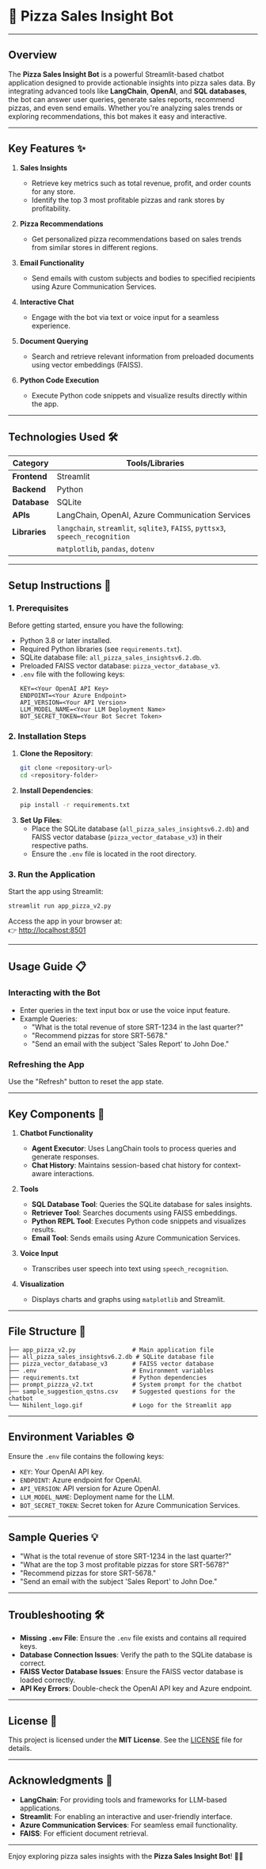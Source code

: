 # 🍕 Pizza Sales Insight Bot

---

## Overview
The **Pizza Sales Insight Bot** is a powerful Streamlit-based chatbot application designed to provide actionable insights into pizza sales data. By integrating advanced tools like **LangChain**, **OpenAI**, and **SQL databases**, the bot can answer user queries, generate sales reports, recommend pizzas, and even send emails. Whether you're analyzing sales trends or exploring recommendations, this bot makes it easy and interactive.

---

## Key Features ✨

1. **Sales Insights**
   - Retrieve key metrics such as total revenue, profit, and order counts for any store.
   - Identify the top 3 most profitable pizzas and rank stores by profitability.

2. **Pizza Recommendations**
   - Get personalized pizza recommendations based on sales trends from similar stores in different regions.

3. **Email Functionality**
   - Send emails with custom subjects and bodies to specified recipients using Azure Communication Services.

4. **Interactive Chat**
   - Engage with the bot via text or voice input for a seamless experience.

5. **Document Querying**
   - Search and retrieve relevant information from preloaded documents using vector embeddings (FAISS).

6. **Python Code Execution**
   - Execute Python code snippets and visualize results directly within the app.

---

## Technologies Used 🛠️

| Category        | Tools/Libraries                                                                 |
|-----------------|---------------------------------------------------------------------------------|
| **Frontend**    | Streamlit                                                                      |
| **Backend**     | Python                                                                         |
| **Database**    | SQLite                                                                         |
| **APIs**        | LangChain, OpenAI, Azure Communication Services                                |
| **Libraries**   | `langchain`, `streamlit`, `sqlite3`, `FAISS`, `pyttsx3`, `speech_recognition`  |
|                 | `matplotlib`, `pandas`, `dotenv`                                               |

---

## Setup Instructions 🚀

### 1. Prerequisites
Before getting started, ensure you have the following:
- Python 3.8 or later installed.
- Required Python libraries (see `requirements.txt`).
- SQLite database file: `all_pizza_sales_insightsv6.2.db`.
- Preloaded FAISS vector database: `pizza_vector_database_v3`.
- `.env` file with the following keys:
  ```plaintext
  KEY=<Your OpenAI API Key>
  ENDPOINT=<Your Azure Endpoint>
  API_VERSION=<Your API Version>
  LLM_MODEL_NAME=<Your LLM Deployment Name>
  BOT_SECRET_TOKEN=<Your Bot Secret Token>
  ```

### 2. Installation Steps
1. **Clone the Repository**:
   ```bash
   git clone <repository-url>
   cd <repository-folder>
   ```
2. **Install Dependencies**:
   ```bash
   pip install -r requirements.txt
   ```
3. **Set Up Files**:
   - Place the SQLite database (`all_pizza_sales_insightsv6.2.db`) and FAISS vector database (`pizza_vector_database_v3`) in their respective paths.
   - Ensure the `.env` file is located in the root directory.

### 3. Run the Application
Start the app using Streamlit:
```bash
streamlit run app_pizza_v2.py
```
Access the app in your browser at:  
👉 [http://localhost:8501](http://localhost:8501)

---

## Usage Guide 📋

### Interacting with the Bot
- Enter queries in the text input box or use the voice input feature.
- Example Queries:
  - "What is the total revenue of store SRT-1234 in the last quarter?"
  - "Recommend pizzas for store SRT-5678."
  - "Send an email with the subject 'Sales Report' to John Doe."

### Refreshing the App
Use the "Refresh" button to reset the app state.

---

## Key Components 🔧

1. **Chatbot Functionality**
   - **Agent Executor**: Uses LangChain tools to process queries and generate responses.
   - **Chat History**: Maintains session-based chat history for context-aware interactions.

2. **Tools**
   - **SQL Database Tool**: Queries the SQLite database for sales insights.
   - **Retriever Tool**: Searches documents using FAISS embeddings.
   - **Python REPL Tool**: Executes Python code snippets and visualizes results.
   - **Email Tool**: Sends emails using Azure Communication Services.

3. **Voice Input**
   - Transcribes user speech into text using `speech_recognition`.

4. **Visualization**
   - Displays charts and graphs using `matplotlib` and Streamlit.

---

## File Structure 📂

```
├── app_pizza_v2.py                # Main application file
├── all_pizza_sales_insightsv6.2.db # SQLite database file
├── pizza_vector_database_v3       # FAISS vector database
├── .env                           # Environment variables
├── requirements.txt               # Python dependencies
├── prompt_pizzza_v2.txt           # System prompt for the chatbot
├── sample_suggestion_qstns.csv    # Suggested questions for the chatbot
└── Nihilent_logo.gif              # Logo for the Streamlit app
```

---

## Environment Variables ⚙️

Ensure the `.env` file contains the following keys:
- `KEY`: Your OpenAI API key.
- `ENDPOINT`: Azure endpoint for OpenAI.
- `API_VERSION`: API version for Azure OpenAI.
- `LLM_MODEL_NAME`: Deployment name for the LLM.
- `BOT_SECRET_TOKEN`: Secret token for Azure Communication Services.

---

## Sample Queries 💡

- "What is the total revenue of store SRT-1234 in the last quarter?"
- "What are the top 3 most profitable pizzas for store SRT-5678?"
- "Recommend pizzas for store SRT-5678."
- "Send an email with the subject 'Sales Report' to John Doe."

---

## Troubleshooting 🛠️

- **Missing `.env` File**: Ensure the `.env` file exists and contains all required keys.
- **Database Connection Issues**: Verify the path to the SQLite database is correct.
- **FAISS Vector Database Issues**: Ensure the FAISS vector database is loaded correctly.
- **API Key Errors**: Double-check the OpenAI API key and Azure endpoint.

---

## License 📜

This project is licensed under the **MIT License**. See the [LICENSE](LICENSE) file for details.

---

## Acknowledgments 🙌

- **LangChain**: For providing tools and frameworks for LLM-based applications.
- **Streamlit**: For enabling an interactive and user-friendly interface.
- **Azure Communication Services**: For seamless email functionality.
- **FAISS**: For efficient document retrieval.

---

Enjoy exploring pizza sales insights with the **Pizza Sales Insight Bot**! 🍕✨
